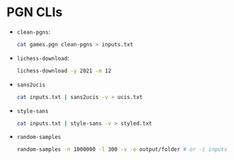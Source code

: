 # PGN CLIs

- `clean-pgns`:
  ```bash
  cat games.pgn clean-pgns > inputs.txt
  ```
- `lichess-download`:
  ```bash
  lichess-download -y 2021 -m 12
  ```
- `sans2ucis`
  ```bash
  cat inputs.txt | sans2ucis -v > ucis.txt
  ```

- `style-sans`
  ```bash
  cat inputs.txt | style-sans -v > styled.txt
  ```

- `random-samples`
  ```bash
  random-samples -n 1000000 -l 300 -v -o output/folder # or -i inputs.txt -u ucis.txt
  ```
